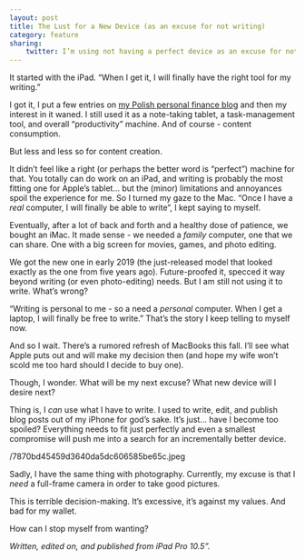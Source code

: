 ```yaml
---
layout: post
title: The Lust for a New Device (as an excuse for not writing)
category: feature
sharing:
    twitter: I’m using not having a perfect device as an excuse for not being creative. Sounds familiar?
---
```


It started with the iPad. “When I get it, I will finally have the right tool for my writing.”

I got it, I put a few entries on [my Polish personal finance blog](https://metafinanse.pl) and then my interest in it waned. I still used it as a note-taking tablet, a task-management tool, and overall “productivity” machine. And of course - content consumption.

But less and less so for content creation.

It didn’t feel like a right (or perhaps the better word is “perfect”) machine for that. You totally can do work on an iPad, and writing is probably the most fitting one for Apple’s tablet... but the (minor) limitations and annoyances spoil the experience for me. So I turned my gaze to the Mac. “Once I have a *real* computer, I will finally be able to write”, I kept saying to myself.

Eventually, after a lot of back and forth and a healthy dose of patience, we bought an iMac. It made sense - we needed a *family* computer, one that we can share. One with a big screen for movies, games, and photo editing.

We got the new one in early 2019 (the just-released model that looked exactly as the one from five years ago). Future-proofed it, specced it way beyond writing (or even photo-editing) needs. But I am still not using it to write. What’s wrong?

“Writing is personal to me - so a need a *personal* computer. When I get a laptop, I will finally be free to write.” That’s the story I keep telling to myself now.

And so I wait. There’s a rumored refresh of MacBooks this fall. I’ll see what Apple puts out and will make my decision then (and hope my wife won’t scold me too hard should I decide to buy one).

Though, I wonder. What will be my next excuse? What new device will I desire next?

Thing is, I *can* use what I have to write. I used to write, edit, and publish blog posts out of my iPhone for god’s sake. It’s just... have I become too spoiled? Everything needs to fit just perfectly and even a smallest compromise will push me into a search for an incrementally better device.

/7870bd45459d3640da5dc606585be65c.jpeg

Sadly, I have the same thing with photography. Currently, my excuse is that I *need* a full-frame camera in order to take good pictures.

This is terrible decision-making. It’s excessive, it’s against my values. And bad for my wallet.

How can I stop myself from wanting?

*Written, edited on, and published from iPad Pro 10.5”.*